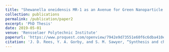 ```yaml
---
title: "Shewanella oneidensis MR-1 as an Avenue for Green Nanoparticle Biosynthesis and Next-Generation Biosensing"
collection: publications
permalink: /publication/paper2
excerpt: 'PhD Thesis'
date: 2019-05-01
venue: 'Rensselaer Polytechnic Institute'
paperurl: 'https://www.proquest.com/openview/7942e9d73551e60f6c6dba410e6acfdf/1?pq-origsite=gscholar&cbl=51922&diss=y'
citation: 'J. D. Rees, Y. A. Gorby, and S. M. Sawyer, “Synthesis and characterization of molybdenum disulfide nanoparticles in shewanella oneidensis MR-1 biofilms,” Biointerphases, vol. 15, no. 4, p. 041006, 2020.'
---
```


